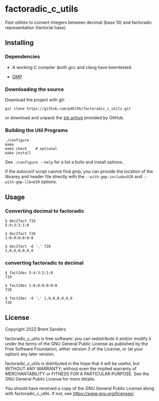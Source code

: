 # factoradic_c_utils

_Fast_ utilites to convert integers between decimal (base 10) and factoradic representation (factorial hase).

## Installing

### Dependencies

* A working C compiler (both gcc and clang have beentested.

* [GMP](https://gmplib.org/)

### Downloading the source

Download the project with git:

    git clone https://github.com/pdkl95/factoradic_c_utils.git

or download and unpack the [zip arhive](https://github.com/pdkl95/factoradic/archive/refs/heads/main.zip) provided by GitHub.

### Building the Util Programs

    ./configure
    make
    make check    # optional
    make install

See `./configure --help` for a list a buils and install options..

If the autoconf script cannot find gmp, you can provide the location
of the librarey and header file directly with the
`--with-gmp-include=DIR` and `--with-gmp-lib=DIR` options.

## Usage

### Converting decimal to factoradic

    $ dec2fact 719
    5:4:3:2:1:0

    $ dec2fact 720
    1:0:0:0:0:0:0

    $ dec2fact -d ',' 720
    1,0,0,0,0,0,0

### converting factoradic to decimal

    $ fact2dec 5:4:3:2:1:0
    719

    $ fact2dec 1:0:0:0:0:0:0
    720

    $ fact2dec -d ',' 1,0,0,0,0,0,0
    720

## License

Copyright 2022 Brent Sanders

factoradic_c_utils is free software: you can redistribute it and/or modify
it under the terms of the GNU General Public License as published by
the Free Software Foundation, either version 3 of the License, or
(at your option) any later version.

factoradic_c_utils is distributed in the hope that it will be useful,
but WITHOUT ANY WARRANTY; without even the implied warranty of
MERCHANTABILITY or FITNESS FOR A PARTICULAR PURPOSE.  See the
GNU General Public License for more details.

You should have received a copy of the GNU General Public License
along with factoradic_c_utils. If not, see <https://www.gnu.org/licenses/>.
